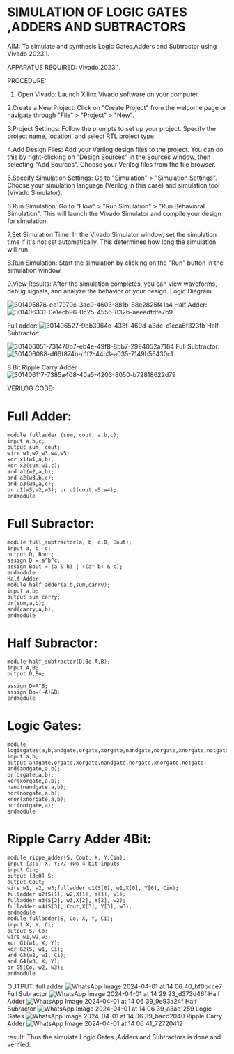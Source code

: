 # SIMULATION OF LOGIC GATES ,ADDERS AND SUBTRACTORS

AIM:
To simulate and synthesis Logic Gates,Adders and Subtractor using Vivado 2023.1.

APPARATUS REQUIRED: Vivado 2023.1.

PROCEDURE:
1. Open Vivado: Launch Xilinx Vivado software on your computer.

2.Create a New Project: Click on "Create Project" from the welcome page or navigate through "File" > "Project" > "New".

3.Project Settings: Follow the prompts to set up your project. Specify the project name, location, and select RTL project type.

4.Add Design Files: Add your Verilog design files to the project. You can do this by right-clicking on "Design Sources" in the Sources window, then selecting "Add Sources". Choose your Verilog files from the file browser.

5.Specify Simulation Settings: Go to "Simulation" > "Simulation Settings". Choose your simulation language (Verilog in this case) and simulation tool (Vivado Simulator).

6.Run Simulation: Go to "Flow" > "Run Simulation" > "Run Behavioral Simulation". This will launch the Vivado Simulator and compile your design for simulation.

7.Set Simulation Time: In the Vivado Simulator window, set the simulation time if it's not set automatically. This determines how long the simulation will run.

8.Run Simulation: Start the simulation by clicking on the "Run" button in the simulation window.

9.View Results: After the simulation completes, you can view waveforms, debug signals, and analyze the behavior of your design.
Logic Diagram :

![301405876-ee17970c-3ac9-4603-881b-88e2825f41a4](https://github.com/rajeshkumarm1/VLSI-LAB-EXP-1/assets/160701441/567b87e6-13f3-4abf-898d-f7943aa3e6fc)
Half Adder:
![301406331-0e1ecb96-0c25-4556-832b-aeeedfdfe7b9](https://github.com/rajeshkumarm1/VLSI-LAB-EXP-1/assets/160701441/9bd27cf5-9efa-4135-9de5-dd29001ba477)

Full adder:
![301406527-9bb3964c-438f-469d-a3de-c1cca6f323fb](https://github.com/rajeshkumarm1/VLSI-LAB-EXP-1/assets/160701441/a64ed39b-0751-499e-a857-f5d075813bd3)
Half Subtractor:

![301406051-731470b7-eb4e-49f8-8bb7-2994052a7184](https://github.com/rajeshkumarm1/VLSI-LAB-EXP-1/assets/160701441/d5881631-510c-4cbd-adc0-38cb82ab038b)
Full Subtractor:
![301406088-d66f874b-c1f2-44b3-a035-7149b56430c1](https://github.com/rajeshkumarm1/VLSI-LAB-EXP-1/assets/160701441/c90a7708-2024-4711-8473-e4862d01e20e)

8 Bit Ripple Carry Adder
![301406117-7385a408-40a5-4203-8050-b72818622d79](https://github.com/rajeshkumarm1/VLSI-LAB-EXP-1/assets/160701441/8e7571dd-189d-4044-986e-a3250f4700b4)

VERILOG CODE:
# Full Adder:
```
module fulladder (sum, cout, a,b,c);
input a,b,c;
output sum, cout;
wire w1,w2,w3,w4,w5;
xor x1(w1,a,b);
xor x2(sum,w1,c);
and al(w2,a,b);
and a2(w3,b,c);
and a3(w4,a,c);
or o1(w5,w2,w3); or o2(cout,w5,w4);
endmodule
```
# Full Subractor:
```
module full_subtractor(a, b, c,D, Bout);
input a, b, c;
output D, Bout;
assign D = a^b^c;
assign Bout = (a & b) | ((a^ b) & c);
endmodule
Half Adder:
module half_adder(a,b,sum,carry);
input a,b;
output sum,carry;
or(sum,a,b);
and(carry,a,b);
endmodule
```
# Half Subractor:
```
module half_subtractor(D,Bo,A,B);
input A,B;
output D,Bo;

assign D=A^B;
assign Bo=(~A)&B;
endmodule
```
# Logic Gates:
```
module logicgates(a,b,andgate,orgate,xorgate,nandgate,norgate,xnorgate,notgate);
input a,b;
output andgate,orgate,xorgate,nandgate,norgate,xnorgate,notgate;
and(andgate,a,b);
or(orgate,a,b);
xor(xorgate,a,b);
nand(nandgate,a,b);
nor(norgate,a,b);
xnor(xnorgate,a,b);
not(notgate,a);
endmodule
```
# Ripple Carry Adder 4Bit:
```
module rippe_adder(S, Cout, X, Y,Cin);
input [3:0] X, Y;// Two 4-bit inputs
input Cin;
output [3:0] S;
output Cout;
wire w1, w2, w3;fulladder u1(S[0], w1,X[0], Y[0], Cin);
fulladder u2(S[1], w2,X[1], Y[1], w1);
fulladder u3(S[2], w3,X[2], Y[2], w2);
fulladder u4(S[3], Cout,X[3], Y[3], w3);
endmodule
module fulladder(S, Co, X, Y, Ci);
input X, Y, Ci;
output S, Co;
wire w1,w2,w3;
xor G1(w1, X, Y);
xor G2(S, w1, Ci);
and G3(w2, w1, Ci);
and G4(w3, X, Y);
or G5(Co, w2, w3);
endmodule
```
OUTPUT:
full adder
![WhatsApp Image 2024-04-01 at 14 06 40_bf0bcce7](https://github.com/rajeshkumarm1/VLSI-LAB-EXP-1/assets/160701441/0a976f22-c773-48cd-b3ce-d53aa590312f)
Full Subractor
![WhatsApp Image 2024-04-01 at 14 29 23_d373d46f](https://github.com/rajeshkumarm1/VLSI-LAB-EXP-1/assets/160701441/f0ba4be8-64ca-4487-817e-676dec3fbc2a)
Half Adder
![WhatsApp Image 2024-04-01 at 14 06 39_9e93a24f](https://github.com/rajeshkumarm1/VLSI-LAB-EXP-1/assets/160701441/1336ec39-cbc6-4f0a-9f5c-5e2b2ba0ff56)
Half Subractor
![WhatsApp Image 2024-04-01 at 14 06 39_a3ae1259](https://github.com/rajeshkumarm1/VLSI-LAB-EXP-1/assets/160701441/3a73f477-3033-4ab5-8785-b4e1bd592b3a)
Logic Gates
![WhatsApp Image 2024-04-01 at 14 06 39_bacd2040](https://github.com/rajeshkumarm1/VLSI-LAB-EXP-1/assets/160701441/2e9deaae-f82e-4757-a687-0e065b079034)
Ripple Carry Adder
![WhatsApp Image 2024-04-01 at 14 06 41_72720412](https://github.com/rajeshkumarm1/VLSI-LAB-EXP-1/assets/160701441/a130fc86-e925-448d-942a-9557171a4362)

result:
Thus the simulate Logic Gates ,Adders and Subtractors is done and verified.
